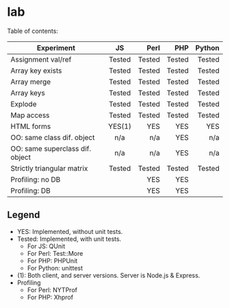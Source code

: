 lab
===
Table of contents:

| Experiment                      | JS        | Perl      | PHP       | Python    |
| ---------------------------     |:---------:| ---------:| ---------:| ---------:|
| Assignment val/ref              | Tested    | Tested    | Tested    | Tested    |
| Array key exists                | Tested    | Tested    | Tested    | Tested    |
| Array merge                     | Tested    | Tested    | Tested    | Tested    |
| Array keys                      | Tested    | Tested    | Tested    | Tested    |
| Explode                         | Tested    | Tested    | Tested    | Tested    |
| Map access                      | Tested    | Tested    | Tested    | Tested    |
| HTML forms                      | YES(1)    | YES       | YES       | YES       |
| OO: same class dif. object      | n/a       | n/a       | YES       | n/a       |
| OO: same superclass dif. object | n/a       | n/a       | YES       | n/a       |
| Strictly triangular matrix      | Tested    | Tested    | Tested    | Tested    |
| Profiling: no DB                |           | YES       | YES       |           |
| Profiling: DB                   |           | YES       | YES       |           |

Legend
------

* YES: Implemented, without unit tests.
* Tested: Implemented, with unit tests.
  * For JS: QUnit
  * For Perl: Test::More
  * For PHP: PHPUnit
  * For Python: unittest
* (1): Both client, and server versions. Server is Node.js & Express.
* Profiling
  * For Perl: NYTProf
  * For PHP: Xhprof

